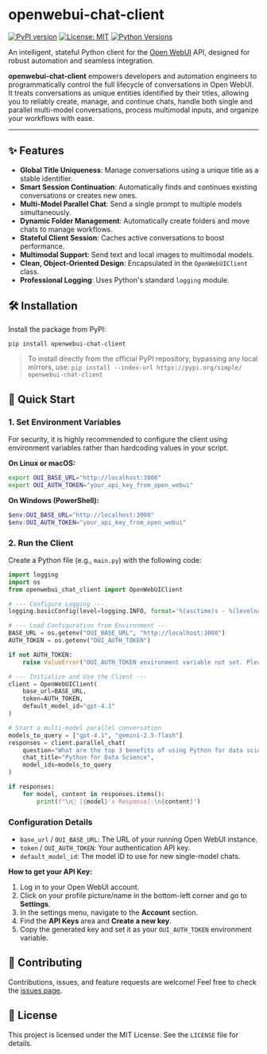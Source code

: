 # openwebui-chat-client

[![PyPI version](https://badge.fury.io/py/openwebui-chat-client.svg)](https://badge.fury.io/py/openwebui-chat-client)
[![License: MIT](https://img.shields.io/badge/License-MIT-yellow.svg)](https://opensource.org/licenses/MIT)
[![Python Versions](https://img.shields.io/pypi/pyversions/openwebui-chat-client.svg)](https://pypi.org/project/openwebui-chat-client/)

An intelligent, stateful Python client for the [Open WebUI](https://github.com/open-webui/open-webui) API, designed for robust automation and seamless integration.

**openwebui-chat-client** empowers developers and automation engineers to programmatically control the full lifecycle of conversations in Open WebUI. It treats conversations as unique entities identified by their titles, allowing you to reliably create, manage, and continue chats, handle both single and parallel multi-model conversations, process multimodal inputs, and organize your workflows with ease.

---

## ✨ Features

- **Global Title Uniqueness**: Manage conversations using a unique title as a stable identifier.
- **Smart Session Continuation**: Automatically finds and continues existing conversations or creates new ones.
- **Multi-Model Parallel Chat**: Send a single prompt to multiple models simultaneously.
- **Dynamic Folder Management**: Automatically create folders and move chats to manage workflows.
- **Stateful Client Session**: Caches active conversations to boost performance.
- **Multimodal Support**: Send text and local images to multimodal models.
- **Clean, Object-Oriented Design**: Encapsulated in the `OpenWebUIClient` class.
- **Professional Logging**: Uses Python's standard `logging` module.

## 🛠️ Installation

Install the package from PyPI:

```bash
pip install openwebui-chat-client
```

> To install directly from the official PyPI repository, bypassing any local mirrors, use:
> `pip install --index-url https://pypi.org/simple/ openwebui-chat-client`

## 🚀 Quick Start

### 1. Set Environment Variables

For security, it is highly recommended to configure the client using environment variables rather than hardcoding values in your script.

**On Linux or macOS:**

```bash
export OUI_BASE_URL="http://localhost:3000"
export OUI_AUTH_TOKEN="your_api_key_from_open_webui"
```

**On Windows (PowerShell):**

```powershell
$env:OUI_BASE_URL="http://localhost:3000"
$env:OUI_AUTH_TOKEN="your_api_key_from_open_webui"
```

### 2. Run the Client

Create a Python file (e.g., `main.py`) with the following code:

```python
import logging
import os
from openwebui_chat_client import OpenWebUIClient

# --- Configure Logging ---
logging.basicConfig(level=logging.INFO, format='%(asctime)s - %(levelname)s - %(message)s')

# --- Load Configuration from Environment ---
BASE_URL = os.getenv("OUI_BASE_URL", "http://localhost:3000")
AUTH_TOKEN = os.getenv("OUI_AUTH_TOKEN")

if not AUTH_TOKEN:
    raise ValueError("OUI_AUTH_TOKEN environment variable not set. Please set it to your API key.")

# --- Initialize and Use the Client ---
client = OpenWebUIClient(
    base_url=BASE_URL,
    token=AUTH_TOKEN,
    default_model_id="gpt-4.1"
)

# Start a multi-model parallel conversation
models_to_query = ["gpt-4.1", "gemini-2.5-flash"]
responses = client.parallel_chat(
    question="What are the top 3 benefits of using Python for data science?",
    chat_title="Python for Data Science",
    model_ids=models_to_query
)

if responses:
    for model, content in responses.items():
        print(f"\n🤖 [{model}'s Response]:\n{content}")
```

### Configuration Details

- `base_url` / `OUI_BASE_URL`: The URL of your running Open WebUI instance.
- `token` / `OUI_AUTH_TOKEN`: Your authentication API key.
- `default_model_id`: The model ID to use for new single-model chats.

**How to get your API Key:**

1. Log in to your Open WebUI account.
2. Click on your profile picture/name in the bottom-left corner and go to **Settings**.
3. In the settings menu, navigate to the **Account** section.
4. Find the **API Keys** area and **Create a new key**.
5. Copy the generated key and set it as your `OUI_AUTH_TOKEN` environment variable.

## 🤝 Contributing

Contributions, issues, and feature requests are welcome! Feel free to check the [issues page](https://github.com/Fu-Jie/openwebui-chat-client/issues).

## 📄 License

This project is licensed under the MIT License. See the `LICENSE` file for details.
